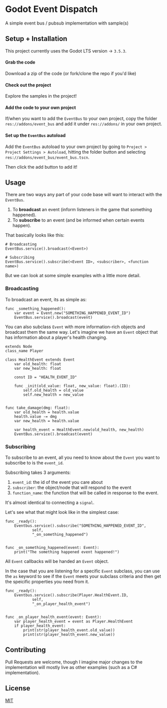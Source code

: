 # Godot Event Dispatch
A simple event bus / pubsub implementation with sample(s)

## Setup + Installation
This project currently uses the Godot LTS version -> `3.5.3`.

#### Grab the code
Download a zip of the code (or fork/clone the repo if you'd like)

#### Check out the project
Explore the samples in the project! 

#### Add the code to your own project
If/when you want to add the `EventBus` to your own project, copy the folder `res://addons/event_bus` and add it under `res://addons/` in your own project. 

#### Set up the `EventBus` autoload
Add the `EventBus` autoload to your own project by going to `Project > Project Settings > Autoload`, hitting the folder button and selecting `res://addons/event_bus/event_bus.tscn`. 

Then click the add button to add it! 

## Usage 
There are two ways any part of your code base will want to interact with the `EventBus`.
1. To **broadcast** an event (inform listeners in the game that something happened).
2. To **subscribe** to an event (and be informed when certain events happen).

That basically looks like this:
```gdscript
# Broadcasting
EventBus.service().broadcast(<Event>)

# Subscribing
EventBus.service().subscribe(<Event ID>, <subscriber>, <function name>)
```

But we can look at some simple examples with a little more detail.

### Broadcasting
To broadcast an event, its as simple as:
```gdscript
func _something_happened():
    var event = Event.new("SOMETHING_HAPPENED_EVENT_ID")
    EventBus.service().broadcast(event)
```

You can also subclass `Event` with more information-rich objects and broadcast them the same way. Let's imagine we have an `Event` object that has information about a player's health changing.

```gdscript
extends Node
class_name Player

class HealthEvent extends Event
    var old_health: float
    var new_health: float

    const ID = "HEALTH_EVENT_ID"

    func _init(old_value: float, new_value: float).(ID):
        self.old_health = old_value
        self.new_health = new_value


func take_damage(dmg: float):
    var old_health = health.value
    health.value -= dmg
    var new_health = health.value

    var health_event = HealthEvent.new(old_health, new_health)
    EventBus.service().broadcast(event)
```

### Subscribing
To subscribe to an event, all you need to know about the `Event` you want to subscribe to is the `event_id`.

Subscribing takes 3 arguments:
1. `event_id`: the id of the event you care about
2. `subscriber`: the object/node that will respond to the event
3. `function_name`: the function that will be called in response to the event. 

It's almost identical to connecting a `signal`.

Let's see what that might look like in the simplest case:

```gdscript
func _ready():
    Eventbus.service().subscribe("SOMETHING_HAPPENED_EVENT_ID",
            self, 
            "_on_something_happened")


func _on_something_happened(event: Event):
    print("The something happened event happened!")
```

All `Event` callbacks will be handed an `Event` object. 

In the case that you are listening for a specific `Event` subclass, you can use the `as` keyword to see if the `Event` meets your subclass criteria and then get the speicific properties you need from it. 

```gdscript
func _ready():
    Eventbus.service().subscribe(Player.HealthEvent.ID,
            self, 
            "_on_player_health_event")


func _on_player_health_event(event: Event):
    var player_health_event = event as Player.HealthEvent
    if player_health_event:
        print(str(player_health_event.old_value))
        print(str(player_health_event.new_value))
```

## Contributing
Pull Requests are welcome, though I imagine major changes to the implementation will mostly live as other examples (such as a C# implementation). 

## License
[MIT](https://choosealicense.com/licenses/mit/)
